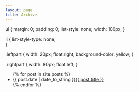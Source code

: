 ```yaml
---
layout: page
title: Archive
---
```


<!---
{% for post in site.posts %}
  {% capture month %}{{ post.date | date: '%m%Y' }}{% endcapture %}
  {% capture nmonth %}{{ post.next.date | date: '%m%Y' }}{% endcapture %}
    {% if month != nmonth %}
{{ post.date | date: '%B %Y' }}
    {% endif %}
  <li><small><span style="color:blue" class="time">{{ post.date | date: "%d/%b" }}</span>&nbsp;&nbsp;<a href="{{ post.url }}">{{ post.title }}</a></small></li>
{% endfor %}
-->

ul {
    margin: 0;
    padding: 0;
    list-style: none;
    width: 100px;
}

li {
    list-style-type: none;             
}

.leftpart {
    width: 20px;
    float:right;
    background-color: yellow;
}

.rightpart {
    width: 80px;
    float:left;
}

<ul>
    {% for post in site.posts %}
    <li><span class="time leftpart">{{ post.date | date_to_string }}</span><span class="rightpart"><a href="{{ post.url }}">{{ post.title }}</a></span></li>
    {% endfor %}
</ul>
